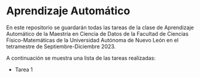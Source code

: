 # Aprendizaje Automático

En este repositorio se guardarán todas las tareas de la clase de Aprendizaje Automático de la Maestría en Ciencia de Datos de la Facultad de Ciencias Físico-Matemáticas de la Universidad Autónoma de Nuevo León en el tetramestre de Septiembre-Diciembre 2023.

A continuación se muestra una lista de las tareas realizadas:
* Tarea 1